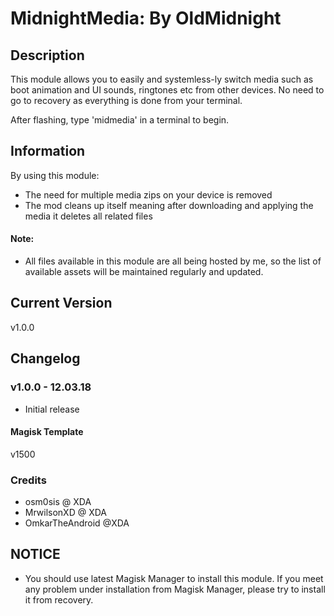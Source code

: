 
# MidnightMedia: By OldMidnight

## Description
This module allows you to easily and systemless-ly switch media such as boot animation and UI sounds, ringtones etc from other devices. No need to go to recovery as everything is done from your terminal. 

After flashing, type 'midmedia' in a terminal to begin.

## Information
By using this module:
* The need for multiple media zips on your device is removed
* The mod cleans up itself meaning after downloading and applying the media it deletes all related files

#### Note:
* All files available in this module are all being hosted by me, so the list of available assets will be maintained regularly and updated.

## Current Version
v1.0.0

## Changelog

### v1.0.0 - 12.03.18
* Initial release

#### Magisk Template
v1500

### Credits
* osm0sis @ XDA
* MrwilsonXD @ XDA
* OmkarTheAndroid @XDA

## NOTICE
* You should use latest Magisk Manager to install this module. If you meet any problem under installation from Magisk Manager, please try to install it from recovery.

